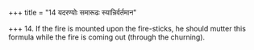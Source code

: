 +++
title = "14 यदरण्योः समारूढः स्यान्निर्वर्तमान"

+++
14. If the fire is mounted upon the fire-sticks, he should mutter this formula while the fire is coming out (through the churning).
